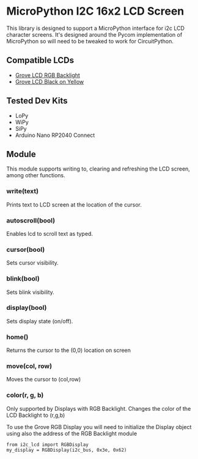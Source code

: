 # MicroPython I2C 16x2 LCD Screen

This library is designed to support a MicroPython interface for i2c LCD character screens. It's designed around the Pycom implementation of MicroPython so will need to be tweaked to work for CircuitPython.

## Compatible LCDs
- [Grove LCD RGB Backlight](https://www.seeedstudio.com/grove-lcd-rgb-backlight-p-1643.html?cPath=34_36)
- [Grove LCD Black on Yellow](https://www.seeedstudio.com/Grove-16-x-2-LCD-Black-on-Yellow.html)

## Tested Dev Kits

- LoPy
- WiPy
- SiPy
- Arduino Nano RP2040 Connect

## Module

This module supports writing to, clearing and refreshing the LCD screen, among other functions.

### write(text)

Prints text to LCD screen at the location of the cursor.

### autoscroll(bool)

Enables lcd to scroll text as typed.

### cursor(bool)

Sets cursor visibility.

### blink(bool)

Sets blink visibility.

### display(bool)

Sets display state (on/off).

### home()

Returns the cursor to the (0,0) location on screen

### move(col, row)

Moves the cursor to (col,row)

### color(r, g, b)

Only supported by Displays with RGB Backlight.
Changes the color of the LCD Backlight to (r,g,b)

To use the Grove RGB Display you will need to initialize the Display object
using also the address of the RGB Backlight module

```
from i2c_lcd import RGBDisplay
my_display = RGBDisplay(i2c_bus, 0x3e, 0x62)
```



